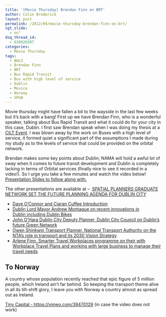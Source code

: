 ```yaml
---
title: '[Movie Thursday] Brendan Finn on BRT'
author: Colin Broderick
layout: post
permalink: /2012/04/movie-thursday-brendan-finn-on-brt/
sgt_slide:
  - on"
dsq_thread_id:
  - 638028387
categories:
  - Movie Thursday
tags:
  - BHLS
  - Brendan Finn
  - BRT
  - Bus Rapid Transit
  - Bus with high level of service
  - Dublin
  - Movice
  - Norway
  - SPGN
---
```

Movie thursday might have fallen a bit to the wayside in the last few weeks but it&#8217;s back with a bang! First up we have Brendan Finn, who is a wonderful speaker, talking about Bus Rapid Transit and what it could do for your city in this case, Dublin. I first saw Brendan speak when I was doing my thesis at a <a title="Chartered Institute of Logistics &amp; Transport Ireland (CILT)" href="http://cilt.ie/" target="_blank">CILT Event</a>. I was blown away by the work on Buses with a high level of service, it formed quiet a significant part of the assumptions I made during my study as to the levels of service that could be provided on the orbital network.

Brendan makes some key points about Dublin; NAMA will hold a awful lot of sway when it comes to future transit development and Dublin is completely lacking in terms of Orbital services (finally nice to see it recorded in a video!). So I urge you take a few minutes and watch the video below! <a title="Brendan Finn Presentation (SPGN)" href="http://spatialplanning.ie/wordpress/wp-content/uploads/2012/03/Future-Dublin-Forum-Brendan-Finn.pdf" target="_blank">Presentation Slides to follow along with.</a>



The other presentations are available at &#8211;  <a title="SPATIAL PLANNERS GRADUATE NETWORK SET THE FUTURE PLANNING AGENDA FOR DUBLIN CITY" href="http://spatialplanning.ie/wordpress/?p=279" rel="bookmark">SPATIAL PLANNERS GRADUATE NETWORK SET THE FUTURE PLANNING AGENDA FOR DUBLIN CITY</a>

*   <a title="[VIDEO]" href="http://www.youtube.com/watch?v=9fIgnH1993M" target="_blank">Dave O&#8217;Connor and Ciaran Cuffee Introduction</a>
*   <a href="http://www.youtube.com/watch?v=4IkA-9diOY8&context=C4b53201ADvjVQa1PpcFOMW1f88aS9ujyk4oByIyx4unphQMtcZjM=" target="_blank">Dublin Lord Mayor Andrew Montague on recent innovations in Dublin including Dublin Bikes</a>
*   <a href="http://www.youtube.com/watch?v=20WGKjZ8JBg&context=C4ad2e57ADvjVQa1PpcFOMW1f88aS9ulMYxNuHXdqmo_6LwMJ4QG4=" target="_blank">John O&#8217;Hara Dublin City Deputy Planner, Dublin City Council on Dublin&#8217;s future Green Network</a>
*   <a href="http://www.youtube.com/watch?v=D8IKM2i5xmc&context=C4b53201ADvjVQa1PpcFOMW1f88aS9ujyk4oByIyx4unphQMtcZjM=" target="_blank">Owen Shinkwin Transport Planner, National Transport Authority on the NTA&#8217;s role in transport and its 2030 Vision Strategy</a>
*   <a href="http://www.youtube.com/watch?v=4Z7w4bwuz-M&feature=context&context=C4b53201ADvjVQa1PpcFOMW1f88aS9ujyk4oByIyx4unphQMtcZjM=" target="_blank">Arlene Finn, Smarter Travel Workplaces programme on their with Workplace Travel Plans and working with large business to manage their travel needs</a>

## To Norway

A country whose population recently reached that epic figure of 5 million people, which Ireland ain&#8217;t far behind. So keeping the transport theme alive in all its tilt-shift glory, I leave you with Norway a country almost as spread out as Ireland.

<a href="https://vimeo.com/39470129" target="_blank">Tiny Capital - https://vimeo.com/39470129</a> (in case the video does not work)  


